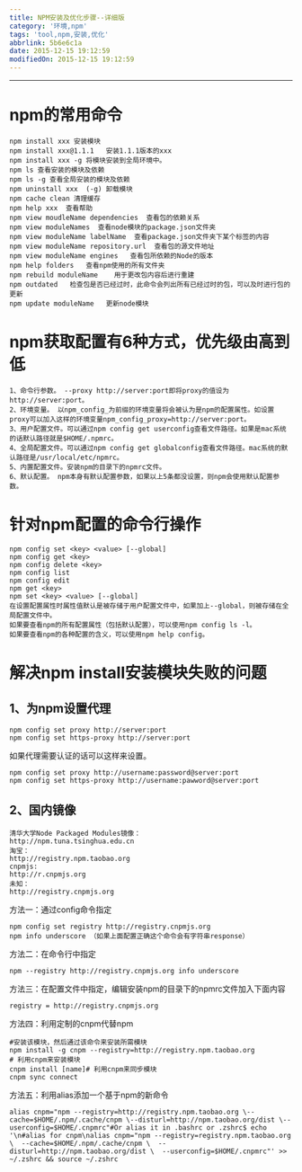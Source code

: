 ```yaml
---
title: NPM安装及优化步骤--详细版
category: '环境,npm'
tags: 'tool,npm,安装,优化'
abbrlink: 5b6e6c1a
date: 2015-12-15 19:12:59
modifiedOn: 2015-12-15 19:12:59
---
```


----------

npm的常用命令
=============

    npm install xxx 安装模块  
    npm install xxx@1.1.1   安装1.1.1版本的xxx  
    npm install xxx -g 将模块安装到全局环境中。  
    npm ls 查看安装的模块及依赖  
    npm ls -g 查看全局安装的模块及依赖  
    npm uninstall xxx  (-g) 卸载模块  
    npm cache clean 清理缓存  
    npm help xxx  查看帮助  
    npm view moudleName dependencies  查看包的依赖关系  
    npm view moduleNames  查看node模块的package.json文件夹  
    npm view moduleName labelName  查看package.json文件夹下某个标签的内容  
    npm view moduleName repository.url  查看包的源文件地址  
    npm view moduleName engines   查看包所依赖的Node的版本  
    npm help folders   查看npm使用的所有文件夹  
    npm rebuild moduleName    用于更改包内容后进行重建  
    npm outdated   检查包是否已经过时，此命令会列出所有已经过时的包，可以及时进行包的更新  
    npm update moduleName   更新node模块  

npm获取配置有6种方式，优先级由高到低
=============

    1、命令行参数。 --proxy http://server:port即将proxy的值设为http://server:port。
    2、环境变量。 以npm_config_为前缀的环境变量将会被认为是npm的配置属性。如设置proxy可以加入这样的环境变量npm_config_proxy=http://server:port。
    3、用户配置文件。可以通过npm config get userconfig查看文件路径。如果是mac系统的话默认路径就是$HOME/.npmrc。
    4、全局配置文件。可以通过npm config get globalconfig查看文件路径。mac系统的默认路径是/usr/local/etc/npmrc。
    5、内置配置文件。安装npm的目录下的npmrc文件。
    6、默认配置。 npm本身有默认配置参数，如果以上5条都没设置，则npm会使用默认配置参数。

针对npm配置的命令行操作
=============

    npm config set <key> <value> [--global]
    npm config get <key>
    npm config delete <key>
    npm config list
    npm config edit
    npm get <key>
    npm set <key> <value> [--global]
    在设置配置属性时属性值默认是被存储于用户配置文件中，如果加上--global，则被存储在全局配置文件中。
    如果要查看npm的所有配置属性（包括默认配置），可以使用npm config ls -l。
    如果要查看npm的各种配置的含义，可以使用npm help config。
    
解决npm install安装模块失败的问题
=============


1、为npm设置代理
-------------
    npm config set proxy http://server:port
    npm config set https-proxy http://server:port
    
如果代理需要认证的话可以这样来设置。

    npm config set proxy http://username:password@server:port
    npm config set https-proxy http://username:pawword@server:port
    
2、国内镜像
-------------

    清华大学Node Packaged Modules镜像：
    http://npm.tuna.tsinghua.edu.cn
    淘宝：
    http://registry.npm.taobao.org
    cnpmjs:
    http://r.cnpmjs.org
    未知：
    http://registry.cnpmjs.org
    
方法一：通过config命令指定

    npm config set registry http://registry.cnpmjs.org 
    npm info underscore （如果上面配置正确这个命令会有字符串response）
    
方法二：在命令行中指定

    npm --registry http://registry.cnpmjs.org info underscore
    
方法三：在配置文件中指定，编辑安装npm的目录下的npmrc文件加入下面内容

    registry = http://registry.cnpmjs.org
    
方法四：利用定制的cnpm代替npm

    #安装该模块，然后通过该命令来安装所需模块
    npm install -g cnpm --registry=http://registry.npm.taobao.org
    # 利用cnpm来安装模块
    cnpm install [name]# 利用cnpm来同步模块
    cnpm sync connect
    
方法五：利用alias添加一个基于npm的新命令

    alias cnpm="npm --registry=http://registry.npm.taobao.org \--cache=$HOME/.npm/.cache/cnpm \--disturl=http://npm.taobao.org/dist \--userconfig=$HOME/.cnpmrc"#Or alias it in .bashrc or .zshrc$ echo '\n#alias for cnpm\nalias cnpm="npm --registry=registry.npm.taobao.org \  --cache=$HOME/.npm/.cache/cnpm \  --disturl=http://npm.taobao.org/dist \  --userconfig=$HOME/.cnpmrc"' >> ~/.zshrc && source ~/.zshrc